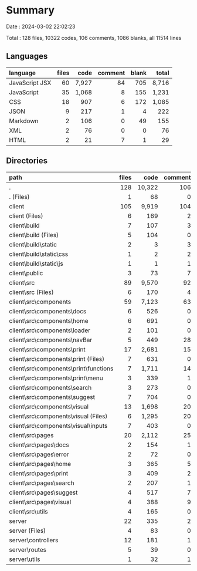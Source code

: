 # Summary

Date : 2024-03-02 22:02:23

Total : 128 files,  10322 codes, 106 comments, 1086 blanks, all 11514 lines


## Languages
| language | files | code | comment | blank | total |
| :--- | ---: | ---: | ---: | ---: | ---: |
| JavaScript JSX | 60 | 7,927 | 84 | 705 | 8,716 |
| JavaScript | 35 | 1,068 | 8 | 155 | 1,231 |
| CSS | 18 | 907 | 6 | 172 | 1,085 |
| JSON | 9 | 217 | 1 | 4 | 222 |
| Markdown | 2 | 106 | 0 | 49 | 155 |
| XML | 2 | 76 | 0 | 0 | 76 |
| HTML | 2 | 21 | 7 | 1 | 29 |

## Directories
| path | files | code | comment | blank | total |
| :--- | ---: | ---: | ---: | ---: | ---: |
| . | 128 | 10,322 | 106 | 1,086 | 11,514 |
| . (Files) | 1 | 68 | 0 | 17 | 85 |
| client | 105 | 9,919 | 104 | 1,000 | 11,023 |
| client (Files) | 6 | 169 | 2 | 37 | 208 |
| client\\build | 7 | 107 | 3 | 1 | 111 |
| client\\build (Files) | 5 | 104 | 0 | 1 | 105 |
| client\\build\\static | 2 | 3 | 3 | 0 | 6 |
| client\\build\\static\\css | 1 | 2 | 2 | 0 | 4 |
| client\\build\\static\\js | 1 | 1 | 1 | 0 | 2 |
| client\\public | 3 | 73 | 7 | 2 | 82 |
| client\\src | 89 | 9,570 | 92 | 960 | 10,622 |
| client\\src (Files) | 6 | 170 | 4 | 32 | 206 |
| client\\src\\components | 59 | 7,123 | 63 | 609 | 7,795 |
| client\\src\\components\\docs | 6 | 526 | 0 | 13 | 539 |
| client\\src\\components\\home | 6 | 691 | 0 | 47 | 738 |
| client\\src\\components\\loader | 2 | 101 | 0 | 8 | 109 |
| client\\src\\components\\navBar | 5 | 449 | 28 | 50 | 527 |
| client\\src\\components\\print | 17 | 2,681 | 15 | 239 | 2,935 |
| client\\src\\components\\print (Files) | 7 | 631 | 0 | 32 | 663 |
| client\\src\\components\\print\\functions | 7 | 1,711 | 14 | 172 | 1,897 |
| client\\src\\components\\print\\menu | 3 | 339 | 1 | 35 | 375 |
| client\\src\\components\\search | 3 | 273 | 0 | 25 | 298 |
| client\\src\\components\\suggest | 7 | 704 | 0 | 56 | 760 |
| client\\src\\components\\visual | 13 | 1,698 | 20 | 171 | 1,889 |
| client\\src\\components\\visual (Files) | 6 | 1,295 | 20 | 109 | 1,424 |
| client\\src\\components\\visual\\inputs | 7 | 403 | 0 | 62 | 465 |
| client\\src\\pages | 20 | 2,112 | 25 | 300 | 2,437 |
| client\\src\\pages\\docs | 2 | 154 | 1 | 12 | 167 |
| client\\src\\pages\\error | 2 | 72 | 0 | 6 | 78 |
| client\\src\\pages\\home | 3 | 365 | 5 | 71 | 441 |
| client\\src\\pages\\print | 3 | 409 | 2 | 56 | 467 |
| client\\src\\pages\\search | 2 | 207 | 1 | 37 | 245 |
| client\\src\\pages\\suggest | 4 | 517 | 7 | 64 | 588 |
| client\\src\\pages\\visual | 4 | 388 | 9 | 54 | 451 |
| client\\src\\utils | 4 | 165 | 0 | 19 | 184 |
| server | 22 | 335 | 2 | 69 | 406 |
| server (Files) | 4 | 83 | 0 | 10 | 93 |
| server\\controllers | 12 | 181 | 1 | 39 | 221 |
| server\\routes | 5 | 39 | 0 | 16 | 55 |
| server\\utils | 1 | 32 | 1 | 4 | 37 |
